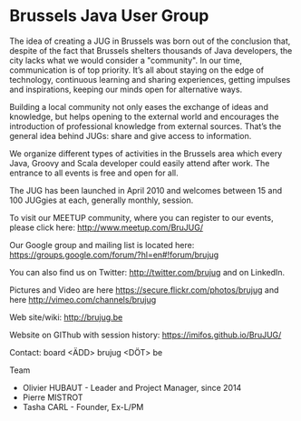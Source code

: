 # Brussels Java User Group

The idea of creating a JUG in Brussels was born out of the conclusion that, despite of the fact that Brussels shelters thousands of Java developers, the city lacks what we would consider a "community". In our time, communication is of top priority. It’s all about staying on the edge of technology, continuous learning and sharing experiences, getting impulses and inspirations, keeping our minds open for alternative ways.

Building a local community not only eases the exchange of ideas and knowledge, but helps opening to the external world and encourages the introduction of professional knowledge from external sources. That’s the general idea behind JUGs: share and give access to information.

We organize different types of activities in the Brussels area which every Java, Groovy and Scala developer could easily attend after work. The entrance to all events is free and open for all. 

The JUG has been launched in April 2010 and welcomes between 15 and 100 JUGgies at each, generally monthly, session.

To visit our MEETUP community, where you can register to our events, please click here: http://www.meetup.com/BruJUG/

Our Google group and mailing list is located here: https://groups.google.com/forum/?hl=en#!forum/brujug

You can also find us on Twitter: http://twitter.com/brujug and on LinkedIn.

Pictures and Video are here https://secure.flickr.com/photos/brujug and here http://vimeo.com/channels/brujug

Web site/wiki: http://brujug.be

Website on GIThub with session history: https://imifos.github.io/BruJUG/

Contact: board <ÄDD> brujug <DÖT> be



Team
* Olivier HUBAUT - Leader and Project Manager, since 2014
* Pierre MISTROT
* Tasha CARL - Founder, Ex-L/PM
